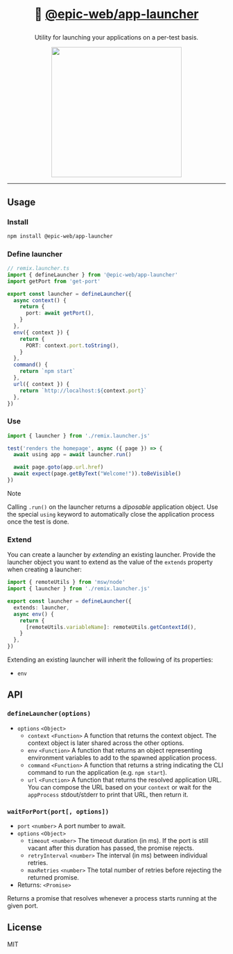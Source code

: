 <h1 align="center">

🚀 [@epic-web/app-launcher](https://npm.im/@epic-web/app-launcher)

</h1>

<p align="center">Utility for launching your applications on a per-test basis.</p>

<div align="center">
	<a
		alt="Epic Web logo"
		href="https://www.epicweb.dev"
	>
		<img
			width="300px"
			src="https://github-production-user-asset-6210df.s3.amazonaws.com/1500684/257881576-fd66040b-679f-4f25-b0d0-ab886a14909a.png"
		/>
	</a>
</div>

<hr />

## Usage

### Install

```sh
npm install @epic-web/app-launcher
```

### Define launcher

```ts
// remix.launcher.ts
import { defineLauncher } from '@epic-web/app-launcher'
import getPort from 'get-port'

export const launcher = defineLauncher({
  async context() {
    return {
      port: await getPort(),
    }
  },
  env({ context }) {
    return {
      PORT: context.port.toString(),
    }
  },
  command() {
    return `npm start`
  },
  url({ context }) {
    return `http://localhost:${context.port}`
  },
})
```

### Use

```ts
import { launcher } from './remix.launcher.js'

test('renders the homepage', async ({ page }) => {
  await using app = await launcher.run()

  await page.goto(app.url.href)
  await expect(page.getByText("Welcome!")).toBeVisible()
})
```

> [!NOTE]
> Calling `.run()` on the launcher returns a _diposable_ application object. Use the special `using` keyword to automatically close the application process once the test is done.

### Extend

You can create a launcher by _extending_ an existing launcher. Provide the launcher object you want to extend as the value of the `extends` property when creating a launcher:

```ts
import { remoteUtils } from 'msw/node'
import { launcher } from './remix.launcher.js'

export const launcher = defineLauncher({
  extends: launcher,
  async env() {
    return {
      [remoteUtils.variableName]: remoteUtils.getContextId(),
    }
  },
})
```

Extending an existing launcher will inherit the following of its properties:

- `env`

## API

### `defineLauncher(options)`

- `options` `<Object>`
  - `context` `<Function>` A function that returns the context object. The context object is later shared across the other options.
  - `env` `<Function>` A function that returns an object representing environment variables to add to the spawned application process.
  - `command` `<Function>` A function that returns a string indicating the CLI command to run the application (e.g. `npm start`).
  - `url` `<Function>` A function that returns the resolved application URL. You can compose the URL based on your `context` or wait for the `appProcess` stdout/stderr to print that URL, then return it.

### `waitForPort(port[, options])`

- `port` `<number>` A port number to await.
- `options` `<Object>`
  - `timeout` `<number>` The timeout duration (in ms). If the port is still vacant after this duration has passed, the promise rejects.
  - `retryInterval` `<number>` The interval (in ms) between individual retries.
  - `maxRetries` `<number>` The total number of retries before rejecting the returned promise.
- Returns: `<Promise>`

Returns a promise that resolves whenever a process starts running at the given port.

## License

MIT
